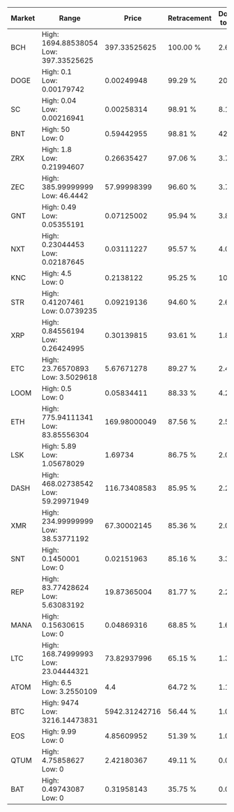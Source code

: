 | Market | Range | Price| Retracement | Doubles to 50% |
| --- | --- | --- | --- | --- |
| BCH | High: 1694.88538054<br />Low: 397.33525625 | 397.33525625 | 100.00 % | 2.63 |
| DOGE | High: 0.1<br />Low: 0.00179742 | 0.00249948 | 99.29 % | 20.36 |
| SC | High: 0.04<br />Low: 0.00216941 | 0.00258314 | 98.91 % | 8.16 |
| BNT | High: 50<br />Low: 0 | 0.59442955 | 98.81 % | 42.06 |
| ZRX | High: 1.8<br />Low: 0.21994607 | 0.26635427 | 97.06 % | 3.79 |
| ZEC | High: 385.99999999<br />Low: 46.4442 | 57.99998399 | 96.60 % | 3.73 |
| GNT | High: 0.49<br />Low: 0.05355191 | 0.07125002 | 95.94 % | 3.81 |
| NXT | High: 0.23044453<br />Low: 0.02187645 | 0.03111227 | 95.57 % | 4.06 |
| KNC | High: 4.5<br />Low: 0 | 0.2138122 | 95.25 % | 10.52 |
| STR | High: 0.41207461<br />Low: 0.0739235 | 0.09219136 | 94.60 % | 2.64 |
| XRP | High: 0.84556194<br />Low: 0.26424995 | 0.30139815 | 93.61 % | 1.84 |
| ETC | High: 23.76570893<br />Low: 3.5029618 | 5.67671278 | 89.27 % | 2.40 |
| LOOM | High: 0.5<br />Low: 0 | 0.05834411 | 88.33 % | 4.28 |
| ETH | High: 775.94111341<br />Low: 83.85556304 | 169.98000049 | 87.56 % | 2.53 |
| LSK | High: 5.89<br />Low: 1.05678029 | 1.69734 | 86.75 % | 2.05 |
| DASH | High: 468.02738542<br />Low: 59.29971949 | 116.73408583 | 85.95 % | 2.26 |
| XMR | High: 234.99999999<br />Low: 38.53771192 | 67.30002145 | 85.36 % | 2.03 |
| SNT | High: 0.1450001<br />Low: 0 | 0.02151963 | 85.16 % | 3.37 |
| REP | High: 83.77428624<br />Low: 5.63083192 | 19.87365004 | 81.77 % | 2.25 |
| MANA | High: 0.15630615<br />Low: 0 | 0.04869316 | 68.85 % | 1.61 |
| LTC | High: 168.74999993<br />Low: 23.04444321 | 73.82937996 | 65.15 % | 1.30 |
| ATOM | High: 6.5<br />Low: 3.2550109 | 4.4 | 64.72 % | 1.11 |
| BTC | High: 9474<br />Low: 3216.14473831 | 5942.31242716 | 56.44 % | 1.07 |
| EOS | High: 9.99<br />Low: 0 | 4.85609952 | 51.39 % | 1.03 |
| QTUM | High: 4.75858627<br />Low: 0 | 2.42180367 | 49.11 % | 0.00 |
| BAT | High: 0.49743087<br />Low: 0 | 0.31958143 | 35.75 % | 0.00 |

